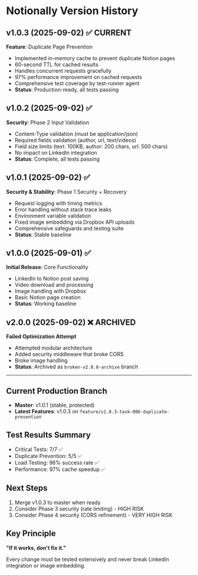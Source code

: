 # Notionally Version History

## v1.0.3 (2025-09-02) ✅ CURRENT
**Feature**: Duplicate Page Prevention
- Implemented in-memory cache to prevent duplicate Notion pages
- 60-second TTL for cached results
- Handles concurrent requests gracefully
- 97% performance improvement on cached requests
- Comprehensive test coverage by test-runner agent
- **Status**: Production-ready, all tests passing

## v1.0.2 (2025-09-02) ✅
**Security**: Phase 2 Input Validation
- Content-Type validation (must be application/json)
- Required fields validation (author, url, text/videos)
- Field size limits (text: 100KB, author: 200 chars, url: 500 chars)
- No impact on LinkedIn integration
- **Status**: Complete, all tests passing

## v1.0.1 (2025-09-02) ✅
**Security & Stability**: Phase 1 Security + Recovery
- Request logging with timing metrics
- Error handling without stack trace leaks
- Environment variable validation
- Fixed image embedding via Dropbox API uploads
- Comprehensive safeguards and testing suite
- **Status**: Stable baseline

## v1.0.0 (2025-09-01) ✅
**Initial Release**: Core Functionality
- LinkedIn to Notion post saving
- Video download and processing
- Image handling with Dropbox
- Basic Notion page creation
- **Status**: Working baseline

## v2.0.0 (2025-09-02) ❌ ARCHIVED
**Failed Optimization Attempt**
- Attempted modular architecture
- Added security middleware that broke CORS
- Broke image handling
- **Status**: Archived as `broken-v2.0.0-archive` branch

---

## Current Production Branch
- **Master**: v1.0.1 (stable, protected)
- **Latest Features**: v1.0.3 on `feature/v1.0.3-task-006-duplicate-prevention`

## Test Results Summary
- Critical Tests: 7/7 ✅
- Duplicate Prevention: 5/5 ✅
- Load Testing: 96% success rate ✅
- Performance: 97% cache speedup ✅

## Next Steps
1. Merge v1.0.3 to master when ready
2. Consider Phase 3 security (rate limiting) - HIGH RISK
3. Consider Phase 4 security (CORS refinement) - VERY HIGH RISK

## Key Principle
**"If it works, don't fix it."**

Every change must be tested extensively and never break LinkedIn integration or image embedding.